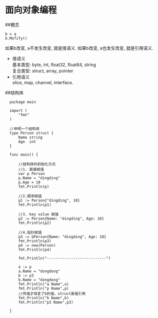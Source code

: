 # 面向对象编程
##概念
```
b = a
b.Mofify()
```
如果b改变, a不发生改变, 就是值语义. 如果b改变, a也发生改变, 就是引用语义.
- 值语义   
  基本类型: byte, int, float32, float64, string  
  复合类型: struct, array, pointer  
- 引用语义  
  slice, map, channel, interface.  
  
##结构体  
```
  package main

  import (
      "fmt"
  )

  //申明一个结构体
  type Person struct {
      Name string
      Age  int
  }

  func main() {

      //结构体的初始化方式
      //1. 直接赋值
      var p Person
      p.Name = "dingding"
      p.Age = 10
      fmt.Println(p)

      //2.顺序赋值
      p1 := Person{"dingding", 10}
      fmt.Println(p1)

      //3. key value 赋值
      p2 := Person{Name: "dingding", Age: 10}
      fmt.Println(p2)

      //4.指针赋值
      p3 := &Person{Name: "dingding", Age: 10}
      fmt.Println(p3)
      p4 := new(Person)
      fmt.Println(p4)

      fmt.Println("---------------------------")

      a := p
      a.Name = "dongdong"
      b := p3
      b.Name = "dongdong"
      fmt.Println("a Name",a)
      fmt.Println("p Name",p)
      //传值才改变了b的值，struct是值引用
      fmt.Println("b Name",b)
      fmt.Println("p3 Name",p3)

  }
```

